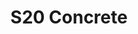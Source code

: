 ---
title: S20 Concrete
permalink: "/teams/concrete"
members:
- Mike Zgoda (Captain)
- Bryan Sanders (QB)
- Fatima Anwar
- Alex D'Agostino
- Joshua Estryn
- Adam Gang
- Peter Pham
- Aaron Ross
- Garrett Schiponi
- Edward Smith
- Mike Stavely
- Nicholas Vucovich
- Craig Woodside
teamid: 7109
name: S20 Concrete
division: ''
---
